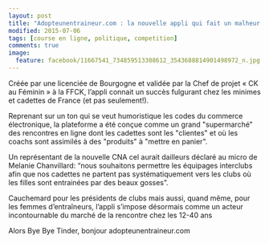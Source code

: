 ```yaml
---
layout: post
title: "Adopteunentraineur.com : la nouvelle appli qui fait un malheur chez les meufs en jupe néoprène"
modified: 2015-07-06
tags: [course en ligne, politique, competition]
comments: true
image:
  feature: facebook/11667541_734859513308612_3543688814901498972_n.jpg
---
```


Créée par une licenciée de Bourgogne et validée par la Chef de projet « CK au Féminin » à la FFCK, l’appli connait un succès fulgurant chez les minimes et cadettes de France (et pas seulement!).

Reprenant sur un ton qui se veut humoristique les codes du commerce électronique, la plateforme a été conçue comme un grand "supermarché" des rencontres en ligne dont les cadettes sont les "clientes" et où les coachs sont assimilés à des "produits" à "mettre en panier".

Un représentant de la nouvelle CNA cel aurait dailleurs déclaré au micro de Melanie Chanvillard: “nous souhaitons permettre les équipages interclubs afin que nos cadettes ne partent pas systématiquement vers les clubs où les filles sont entrainées par des beaux gosses”.

Cauchemard pour les présidents de clubs mais aussi, quand même, pour les femmes d’entraîneurs, l’appli s’impose désormais comme un acteur incontournable du marché de la rencontre chez les 12-40 ans

Alors Bye Bye Tinder, bonjour adopteunentraineur.com
